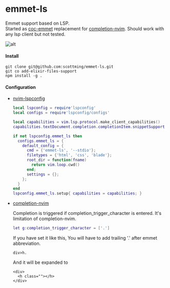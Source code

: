 # emmet-ls

Emmet support based on LSP.  
Started as [coc-emmet](https://github.com/neoclide/coc-emmet) replacement for [completion-nvim](https://github.com/nvim-lua/completion-nvim). Should work with any lsp client but not tested.

![alt](./.image/capture.gif)


#### Install
```
git clone git@github.com:scottming/emmet-ls.git
git co add-elixir-files-support
npm install -g .
```

#### Configuration 

- [nvim-lspconfig](https://github.com/neovim/nvim-lspconfig)
  ```lua
  local lspconfig = require'lspconfig'
  local configs = require'lspconfig/configs'    

  local capabilities = vim.lsp.protocol.make_client_capabilities()
  capabilities.textDocument.completion.completionItem.snippetSupport = true

  if not lspconfig.emmet_ls then    
    configs.emmet_ls = {    
      default_config = {    
        cmd = {'emmet-ls', '--stdio'};
        filetypes = {'html', 'css', 'blade'};
        root_dir = function(fname)    
          return vim.loop.cwd()
        end;    
        settings = {};    
      };    
    }    
  end    
  lspconfig.emmet_ls.setup{ capabilities = capabilities; }
  ```
- [completion-nvim](https://github.com/nvim-lua/completion-nvim)

  Completion is triggered if completion_trigger_character is entered. 
  It's limitation of completion-nvim.

  ```lua
  let g:completion_trigger_character = ['.']
  ```
  If you have set it like this, You will have to add trailing '.' after emmet abbreviation.
  ```
  div>h.
  ```
  And it will be expanded to 
  ```
  <div>
    <h class=""></h>
  </div>
  ```





